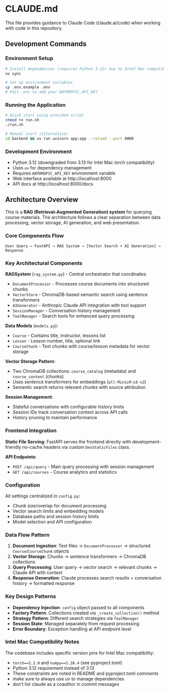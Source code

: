 # CLAUDE.md

This file provides guidance to Claude Code (claude.ai/code) when working with code in this repository.

## Development Commands

### Environment Setup
```bash
# Install dependencies (requires Python 3.12+ due to Intel Mac compatibility)
uv sync

# Set up environment variables
cp .env.example .env
# Edit .env to add your ANTHROPIC_API_KEY
```

### Running the Application
```bash
# Quick start using provided script
chmod +x run.sh
./run.sh

# Manual start (alternative)
cd backend && uv run uvicorn app:app --reload --port 8000
```

### Development Environment
- Python 3.12 (downgraded from 3.13 for Intel Mac torch compatibility)
- Uses `uv` for dependency management
- Requires `ANTHROPIC_API_KEY` environment variable
- Web interface available at http://localhost:8000
- API docs at http://localhost:8000/docs

## Architecture Overview

This is a **RAG (Retrieval-Augmented Generation) system** for querying course materials. The architecture follows a clear separation between data processing, vector storage, AI generation, and web presentation.

### Core Components Flow

```
User Query → FastAPI → RAG System → [Vector Search + AI Generation] → Response
```

### Key Architectural Components

**RAGSystem** (`rag_system.py`) - Central orchestrator that coordinates:
- `DocumentProcessor` - Processes course documents into structured chunks
- `VectorStore` - ChromaDB-based semantic search using sentence transformers
- `AIGenerator` - Anthropic Claude API integration with tool support
- `SessionManager` - Conversation history management
- `ToolManager` - Search tools for enhanced query processing

**Data Models** (`models.py`):
- `Course` - Contains title, instructor, lessons list
- `Lesson` - Lesson number, title, optional link
- `CourseChunk` - Text chunks with course/lesson metadata for vector storage

**Vector Storage Pattern**:
- Two ChromaDB collections: `course_catalog` (metadata) and `course_content` (chunks)
- Uses sentence transformers for embeddings (`all-MiniLM-L6-v2`)
- Semantic search returns relevant chunks with source attribution

**Session Management**:
- Stateful conversations with configurable history limits
- Session IDs track conversation context across API calls
- History pruning to maintain performance

### Frontend Integration

**Static File Serving**: FastAPI serves the frontend directly with development-friendly no-cache headers via custom `DevStaticFiles` class.

**API Endpoints**:
- `POST /api/query` - Main query processing with session management
- `GET /api/courses` - Course analytics and statistics

### Configuration

All settings centralized in `config.py`:
- Chunk size/overlap for document processing
- Vector search limits and embedding models
- Database paths and session history limits
- Model selection and API configuration

### Data Flow Pattern

1. **Document Ingestion**: Text files → `DocumentProcessor` → structured `Course`/`CourseChunk` objects
2. **Vector Storage**: Chunks → sentence transformers → ChromaDB collections
3. **Query Processing**: User query → vector search → relevant chunks → Claude API with context
4. **Response Generation**: Claude processes search results + conversation history → formatted response

### Key Design Patterns

- **Dependency Injection**: `config` object passed to all components
- **Factory Pattern**: Collections created via `_create_collection()` method
- **Strategy Pattern**: Different search strategies via `ToolManager`
- **Session State**: Managed separately from request processing
- **Error Boundary**: Exception handling at API endpoint level

### Intel Mac Compatibility Notes

The codebase includes specific version pins for Intel Mac compatibility:
- `torch==2.2.0` and `numpy==1.26.4` (see pyproject.toml)
- Python 3.12 requirement instead of 3.13
- These constraints are noted in README and pyproject.toml comments
- make sure to always use uv to manage dependencies
- don't list claude as a coauthor in commit messages